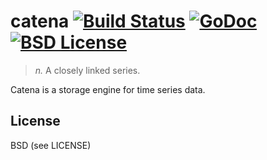 catena [![Build Status](https://drone.io/github.com/PreetamJinka/catena/status.png)](https://drone.io/github.com/PreetamJinka/catena/latest) [![GoDoc](https://godoc.org/github.com/PreetamJinka/catena?status.svg)](https://godoc.org/github.com/PreetamJinka/catena) [![BSD License](https://img.shields.io/pypi/l/Django.svg)]()
===
> *n.* A closely linked series.

Catena is a storage engine for time series data.

License
---
BSD (see LICENSE)
